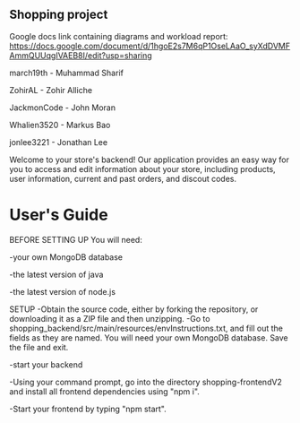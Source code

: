 ## Shopping project
Google docs link containing diagrams and workload report: https://docs.google.com/document/d/1hgoE2s7M6qP1OseLAaO_syXdDVMFAmmQUUqgIVAEB8I/edit?usp=sharing

march19th - Muhammad Sharif

ZohirAL - Zohir Alliche

JackmonCode - John Moran

Whalien3520 - Markus Bao

jonlee3221 - Jonathan Lee


Welcome to your store's backend! Our application provides an easy way for you to access and edit information about your store, including products, user information, current and past orders, and discout codes.

# User's Guide 
BEFORE SETTING UP
You will need:

  -your own MongoDB database

  -the latest version of java

  -the latest version of node.js

SETUP
-Obtain the source code, either by forking the repository, or downloading it as a ZIP file and then unzipping.
-Go to shopping_backend/src/main/resources/envInstructions.txt, and fill out the fields as they are named. You will need your own MongoDB database. Save the file and exit.
  
  -start your backend
  
  -Using your command prompt, go into the directory shopping-frontendV2 and install all frontend dependencies using "npm i".
  
  -Start your frontend by typing "npm start".
